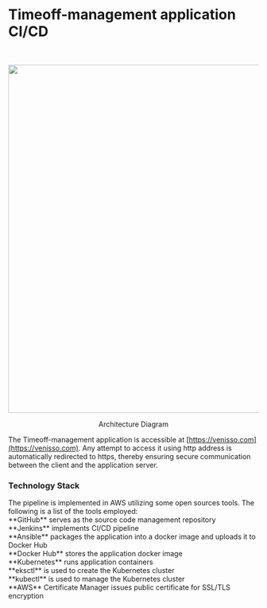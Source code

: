 # Timeoff-management application CI/CD

<br>
<p align="center">
<img src="https://user-images.githubusercontent.com/36462985/222253330-7151db25-6585-4262-9b1f-e9f2849e5229.png" width="700">
</p>

<p align="center">
Architecture Diagram
<p>

The Timeoff-management application is accessible at [https://venisso.com](https://venisso.com). Any attempt to access it using http address is automatically redirected to https, thereby ensuring secure communication between the client and the application server.
</p>

<h3> Technology Stack </h3>
The pipeline is implemented in AWS utilizing some open sources tools. The following is a list of the tools employed:
<br>
**GitHub** serves as the source code management repository 
<br>
**Jenkins** implements CI/CD pipeline <br>
**Ansible** packages the application into a docker image and uploads it to Docker Hub <br>
**Docker Hub** stores the application docker image <br>
**Kubernetes** runs application containers <br>
**eksctl** is used to create the Kubernetes cluster <br>
**kubectl** is used to manage the Kubernetes cluster <br>
**AWS** Certificate Manager issues public certificate for SSL/TLS encryption <br>

